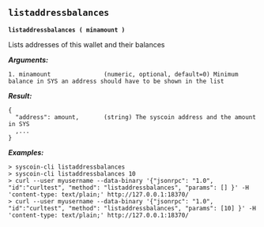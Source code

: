 ## **`listaddressbalances`**

**`listaddressbalances ( minamount )`**

Lists addresses of this wallet and their balances

***Arguments:***

```
1. minamount               (numeric, optional, default=0) Minimum balance in SYS an address should have to be shown in the list

```



***Result:***

```
{
  "address": amount,       (string) The syscoin address and the amount in SYS
  ,...
}

```



***Examples:***

```
> syscoin-cli listaddressbalances 
> syscoin-cli listaddressbalances 10
> curl --user myusername --data-binary '{"jsonrpc": "1.0", "id":"curltest", "method": "listaddressbalances", "params": [] }' -H 'content-type: text/plain;' http://127.0.0.1:18370/
> curl --user myusername --data-binary '{"jsonrpc": "1.0", "id":"curltest", "method": "listaddressbalances", "params": [10] }' -H 'content-type: text/plain;' http://127.0.0.1:18370/
```
